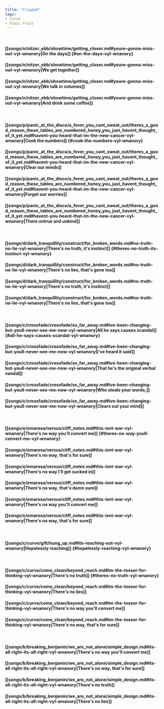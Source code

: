 ```yaml
---
title: "Clipped"
tags:
- Curve
- Pubic Fruit
---
```

&nbsp;
#### [[songs/n/nitzer_ebb/showtime/getting_closer.md#youre-gonna-miss-out-vyl-wnanory|On the days]] {#on-the-days-vyl-wnanory}
#### [[songs/n/nitzer_ebb/showtime/getting_closer.md#youre-gonna-miss-out-vyl-wnanory|We get together]]
#### [[songs/n/nitzer_ebb/showtime/getting_closer.md#youre-gonna-miss-out-vyl-wnanory|We talk in volumes]]
#### [[songs/n/nitzer_ebb/showtime/getting_closer.md#youre-gonna-miss-out-vyl-wnanory|And drink some coffee]]
&nbsp;
#### [[songs/p/panic_at_the_disco/a_fever_you_cant_sweat_out/theres_a_good_reason_these_tables_are_numbered_honey_you_just_havent_thought_of_it_yet.md#havent-you-heard-that-im-the-new-cancer-vyl-wnanory|Cook the numbers]] {#cook-the-numbers-vyl-wnanory}
#### [[songs/p/panic_at_the_disco/a_fever_you_cant_sweat_out/theres_a_good_reason_these_tables_are_numbered_honey_you_just_havent_thought_of_it_yet.md#havent-you-heard-that-im-the-new-cancer-vyl-wnanory|Clear our minds]]
#### [[songs/p/panic_at_the_disco/a_fever_you_cant_sweat_out/theres_a_good_reason_these_tables_are_numbered_honey_you_just_havent_thought_of_it_yet.md#havent-you-heard-that-im-the-new-cancer-vyl-wnanory|Forget our worries]]
#### [[songs/p/panic_at_the_disco/a_fever_you_cant_sweat_out/theres_a_good_reason_these_tables_are_numbered_honey_you_just_havent_thought_of_it_yet.md#havent-you-heard-that-im-the-new-cancer-vyl-wnanory|There untrue and unkind]]
&nbsp;
#### [[songs/d/dark_tranquillity/construct/for_broken_words.md#no-truth-no-lie-vyl-wnanory|There's no truth, it's instinct]] {#theres-no-truth-its-instinct-vyl-wnanory}
#### [[songs/d/dark_tranquillity/construct/for_broken_words.md#no-truth-no-lie-vyl-wnanory|There's no lies, that's gone too]]
#### [[songs/d/dark_tranquillity/construct/for_broken_words.md#no-truth-no-lie-vyl-wnanory|There's no truth, it's instinct]]
#### [[songs/d/dark_tranquillity/construct/for_broken_words.md#no-truth-no-lie-vyl-wnanory|There's no lies, that's gone too]]
&nbsp;
#### [[songs/c/crossfade/crossfade/so_far_away.md#ive-been-changing-but-youll-never-see-me-now-vyl-wnanory|All he says causes scandal]] {#all-he-says-causes-scandal-vyl-wnanory}
#### [[songs/c/crossfade/crossfade/so_far_away.md#ive-been-changing-but-youll-never-see-me-now-vyl-wnanory|I've heard it said]]
#### [[songs/c/crossfade/crossfade/so_far_away.md#ive-been-changing-but-youll-never-see-me-now-vyl-wnanory|That he's the original verbal vandal]]
#### [[songs/c/crossfade/crossfade/so_far_away.md#ive-been-changing-but-youll-never-see-me-now-vyl-wnanory|Who steals your words,]]
#### [[songs/c/crossfade/crossfade/so_far_away.md#ive-been-changing-but-youll-never-see-me-now-vyl-wnanory|Clears out your mind]]
&nbsp;
#### [[songs/e/emarosa/versus/cliff_notes.md#this-isnt-war-vyl-wnanory|There's no way you'll convert me]] {#theres-no-way-youll-convert-me-vyl-wnanory}
#### [[songs/e/emarosa/versus/cliff_notes.md#this-isnt-war-vyl-wnanory|There's no way, that's for sure]]
#### [[songs/e/emarosa/versus/cliff_notes.md#this-isnt-war-vyl-wnanory|There's no way I'll get sucked in]]
#### [[songs/e/emarosa/versus/cliff_notes.md#this-isnt-war-vyl-wnanory|There's no way, that's damn sure]]
#### [[songs/e/emarosa/versus/cliff_notes.md#this-isnt-war-vyl-wnanory|There's no way you'll convert me]]
#### [[songs/e/emarosa/versus/cliff_notes.md#this-isnt-war-vyl-wnanory|There's no way, that's for sure]]
&nbsp;
#### [[songs/c/curve/gift/hung_up.md#its-reaching-out-vyl-wnanory|Hopelessly reaching]] {#hopelessly-reaching-vyl-wnanory}
&nbsp;
#### [[songs/c/curve/come_clean/beyond_reach.md#im-the-tosser-for-thinking-vyl-wnanory|There's no truth]] {#theres-no-truth-vyl-wnanory}
#### [[songs/c/curve/come_clean/beyond_reach.md#im-the-tosser-for-thinking-vyl-wnanory|There's no lies]]
#### [[songs/c/curve/come_clean/beyond_reach.md#im-the-tosser-for-thinking-vyl-wnanory|There's no way you'll convert me]]
#### [[songs/c/curve/come_clean/beyond_reach.md#im-the-tosser-for-thinking-vyl-wnanory|There's no way, that's for sure]]
&nbsp;
#### [[songs/b/breaking_benjamin/we_are_not_alone/simple_design.md#its-all-right-its-all-right-vyl-wnanory|There's no way you'll convert me]]
#### [[songs/b/breaking_benjamin/we_are_not_alone/simple_design.md#its-all-right-its-all-right-vyl-wnanory|There's no way, that's for sure]]
#### [[songs/b/breaking_benjamin/we_are_not_alone/simple_design.md#its-all-right-its-all-right-vyl-wnanory|There's no truth]]
#### [[songs/b/breaking_benjamin/we_are_not_alone/simple_design.md#its-all-right-its-all-right-vyl-wnanory|There's no lies]]

